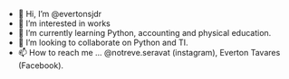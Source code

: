 - 👋 Hi, I’m @evertonsjdr
- 👀 I’m interested in works
- 🌱 I’m currently learning Python, accounting and physical education.
- 💞️ I’m looking to collaborate on Python and TI.
- 📫 How to reach me ... @notreve.seravat (instagram), Everton Tavares (Facebook).

<!---
evertonsjdr/evertonsjdr is a ✨ special ✨ repository because its `README.md` (this file) appears on your GitHub profile.
You can click the Preview link to take a look at your changes.
--->
